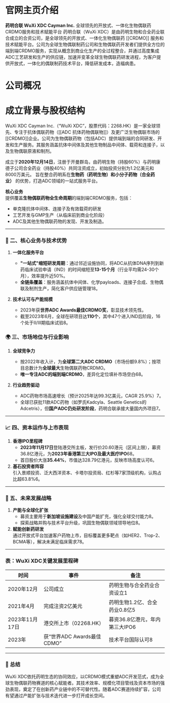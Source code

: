 # 官网主页介绍
**药明合联 WuXi XDC Cayman Inc.**
全球领先的开放式、一体化生物偶联药CRDMO服务和技术赋能平台
药明合联（WuXi XDC）是由药明生物和合全药业联合成立的合资公司，是全球领先的开放式、一体化生物偶联药 [[CRDMO]] 服务和技术赋能平台。公司为全球生物偶联制药公司和生物偶联药开发者们提供全方位的端到端CRDMO服务，实现从概念到商业化生产的全过程整合，并通过高度集成ADC工艺研发和生产的供应链，加速并变革全球生物偶联药研发进程，为客户提供开放式，一体化的偶联制药技术平台，降低研发成本，造福病患。
# 公司概况
# 成立背景与股权结构
WuXi XDC Cayman Inc.（“WuXi XDC”，股票代码：2268.HK）是一家全球领先、专注于抗体偶联药物（[[ADC 抗体药物偶联物]]）及更广泛生物偶联市场的[[CRDMO]]企业。公司为生物偶联药物（包括ADC）提供端到端的合同研发、开发和生产服务。其服务涵盖抗体中间体及其他生物制品中间体、载荷和连接子，以及生物偶联原液和制剂。

成立于**2020年12月14日**，注册于开曼群岛，由药明生物（持股60%）与药明康德子公司合全药业（持股40%）共同注资成立，初始投资分别为1.2亿美元和8000万美元。
旨在整合药明系在**生物药（药明生物）和小分子药物（合全药业）** 的优势，打造ADC领域的一站式服务平台。

**核心业务**  
提供覆盖**生物偶联药物全生命周期**的端到端CRDMO服务，包括：
- 单克隆抗体中间体、连接子及有效载荷的研发
- 工艺开发与GMP生产（从临床前到商业化阶段）
- ADC及其他生物偶联药物的发现、开发及制造。

---

### 💼 二、核心业务与技术优势

1. **一体化服务平台**
    
    - **"一站式"缩短研发周期**：通过邻近设施协同，将ADC从抗体DNA序列到新药临床试验申请（IND）的时间缩短至**13-15个月**（行业平均需24-30个月），效率提升近50%。
    - **全链条覆盖**：服务涵盖抗体中间体、化学payloads、连接子合成、生物偶联及制剂生产，简化客户供应链管理18。
2. **技术认可与产能规模**
    - 2023年获**世界ADC Awards最佳CRDMO奖**，彰显技术领先性。
    - 截至2023年6月，全球在研项目达**110个**，其中47个进入IND后阶段，16个处于II/III期临床试验8。
### 🌍 三、市场地位与行业影响

1. **全球竞争力**
    
    - 按2022年收入计，为**全球第二大ADC CRDMO**（市场份额9.8%）；按项目总数计为**全球最大**生物偶联药物CRDMO。
    - **唯一专注ADC的端到端CRDMO**，差异化定位填补市场空白68。
        
2. **行业趋势驱动**
    - ADC药物市场高速增长（预计2025年达99.3亿美元，CAGR 25.9%）7。
    - 全球已获批11款ADC药物（如罗氏Kadcyla、Seattle Genetics的Adcetris），但**国产ADC仍处研发阶段**，药明合联承接大量国内外项目7。

---

### 📈 四、资本运作与上市表现

1. **香港IPO里程碑**
    - **2023年11月17日**登陆港交所主板，发行价20.60港元（区间上限），募资36.8亿港元，为**2023年香港第三大IPO及最大医疗IPO**68。
    - 首日股价大涨**35.44%**，市值达328.79亿港元，反映市场高度认可6。
2. **基石投资者阵容**  
    引入景顺投资、泛大西洋资本、卡塔尔投资局、红杉等7家顶级机构，认购占比超63.8%6。
    

---
### 🔮 五、未来发展战略

1. **产能与全球化扩张**
    - 募资主要用于**新加坡设施建设**及中国产能扩充，强化全球交付能力8。
    - 探索战略并购与技术平台升级，巩固生物偶联领域领导地位8。
2. **赋能创新药研发**  
    通过开放式平台加速客户药物上市，目标覆盖更多靶点（如HER2、Trop-2、BCMA等），解决未满足临床需求78。

---

### 表：WuXi XDC关键发展里程碑

|**时间**|**事件**|**备注**|
|---|---|---|
|2020年12月|公司成立|药明生物与合全药业合资设立1|
|2021年4月|完成注资2亿美元|药明生物1.2亿、合全药业0.8亿5|
|2023年11月17日|港交所上市（02268.HK）|募资36.8亿港元，年内第三大IPO6|
|2023年|获“世界ADC Awards最佳CDMO”|技术平台国际认可8|

---

### 💎 总结

WuXi XDC依托药明生态的协同效应，以CRDMO模式重塑ADC开发范式，成为全球生物偶联药物赛道的核心赋能者。其技术效率、规模化项目管线及资本市场的强劲表现，奠定了在创新药产业链中的不可替代性。随着ADC赛道持续扩容，公司有望通过产能扩张与技术迭代进一步打开成长空间。